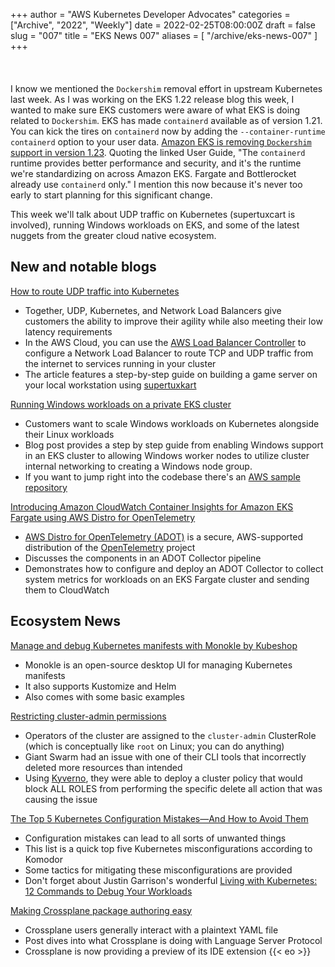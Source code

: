 +++
author = "AWS Kubernetes Developer Advocates"
categories = ["Archive", "2022", "Weekly"]
date = 2022-02-25T08:00:00Z
draft = false
slug = "007"
title = "EKS News 007"
aliases = [
    "/archive/eks-news-007"
]
+++
<br/><br/><br/><br/>
I know we mentioned the `Dockershim` removal effort in upstream Kubernetes last week. As I was working on the EKS 1.22 release blog this week, I wanted to make sure EKS customers were aware of what EKS is doing related to `Dockershim`. EKS has made `containerd` available as of version 1.21. You can kick the tires on `containerd` now by adding the `--container-runtime containerd` option to your user data. [Amazon EKS is removing `Dockershim` support in version 1.23](https://docs.aws.amazon.com/eks/latest/userguide/dockershim-deprecation.html). Quoting the linked User Guide, "The `containerd` runtime provides better performance and security, and it's the runtime we're standardizing on across Amazon EKS. Fargate and Bottlerocket already use `containerd` only." I mention this now because it's never too early to start planning for this significant change.

This week we'll talk about UDP traffic on Kubernetes (supertuxcart is involved), running Windows workloads on EKS, and some of the latest nuggets from the greater cloud native ecosystem.

## New and notable blogs

[How to route UDP traffic into Kubernetes](https://aws.amazon.com/blogs/containers/how-to-route-udp-traffic-into-kubernetes/)

* Together, UDP, Kubernetes, and Network Load Balancers give customers the ability to improve their agility while also meeting their low latency requirements
* In the AWS Cloud, you can use the [AWS Load Balancer Controller](https://kubernetes-sigs.github.io/aws-load-balancer-controller/v2.3/) to configure a Network Load Balancer to route TCP and UDP traffic from the internet to services running in your cluster
* The article features a step-by-step guide on building a game server on your local workstation using [supertuxkart](https://supertuxkart.net/Download)

[Running Windows workloads on a private EKS cluster](https://aws.amazon.com/blogs/containers/running-windows-workloads-on-a-private-eks-cluster/)

* Customers want to scale Windows workloads on Kubernetes alongside their Linux workloads
* Blog post provides a step by step guide from enabling Windows support in an EKS cluster to allowing Windows worker nodes to utilize cluster internal networking to creating a Windows node group.
* If you want to jump right into the codebase there's an [AWS sample repository](https://github.com/aws-samples/private-eks-for-windows-workloads-with-terraform)

[Introducing Amazon CloudWatch Container Insights for Amazon EKS Fargate using AWS Distro for OpenTelemetry](https://aws.amazon.com/blogs/containers/introducing-amazon-cloudwatch-container-insights-for-amazon-eks-fargate-using-aws-distro-for-opentelemetry/)

* [AWS Distro for OpenTelemetry (ADOT)](https://aws-otel.github.io/docs/introduction) is a secure, AWS-supported distribution of the [OpenTelemetry](https://opentelemetry.io/docs/) project
* Discusses the components in an ADOT Collector pipeline
* Demonstrates how to configure and deploy an ADOT Collector to collect system metrics for workloads on an EKS Fargate cluster and sending them to CloudWatch

## Ecosystem News

[Manage and debug Kubernetes manifests with Monokle by Kubeshop](https://kunalkushwaha.com/manage-and-debug-kubernetes-manifests-with-monokle-by-kubeshop)

* Monokle is an open-source desktop UI for managing Kubernetes manifests
* It also supports Kustomize and Helm
* Also comes with some basic examples

[Restricting cluster-admin permissions](https://www.giantswarm.io/blog/restricting-cluster-admin-permissions)

* Operators of the cluster are assigned to the `cluster-admin` ClusterRole (which is conceptually like `root` on Linux; you can do anything)
* Giant Swarm had an issue with one of their CLI tools that incorrectly deleted more resources than intended
* Using [Kyverno](https://kyverno.io/), they were able to deploy a cluster policy that would block ALL ROLES from performing the specific delete all action that was causing the issue

[The Top 5 Kubernetes Configuration Mistakes—And How to Avoid Them](https://komodor.com/blog/the-top-5-kubernetes-configuration-mistakes-and-how-to-avoid-them/)

* Configuration mistakes can lead to all sorts of unwanted things
* This list is a quick top five Kubernetes misconfigurations according to Komodor
* Some tactics for mitigating these misconfigurations are provided
* Don't forget about Justin Garrison's wonderful [Living with Kubernetes: 12 Commands to Debug Your Workloads](https://thenewstack.io/living-with-kubernetes-12-commands-to-debug-your-workloads/)

[Making Crossplane package authoring easy](https://blog.upbound.io/moving-crossplane-package-authoring-from-plain-yaml-to-ide-aided-development/)

* Crossplane users generally interact with a plaintext YAML file
* Post dives into what Crossplane is doing with Language Server Protocol
* Crossplane is now providing a preview of its IDE extension
{{< eo >}}
